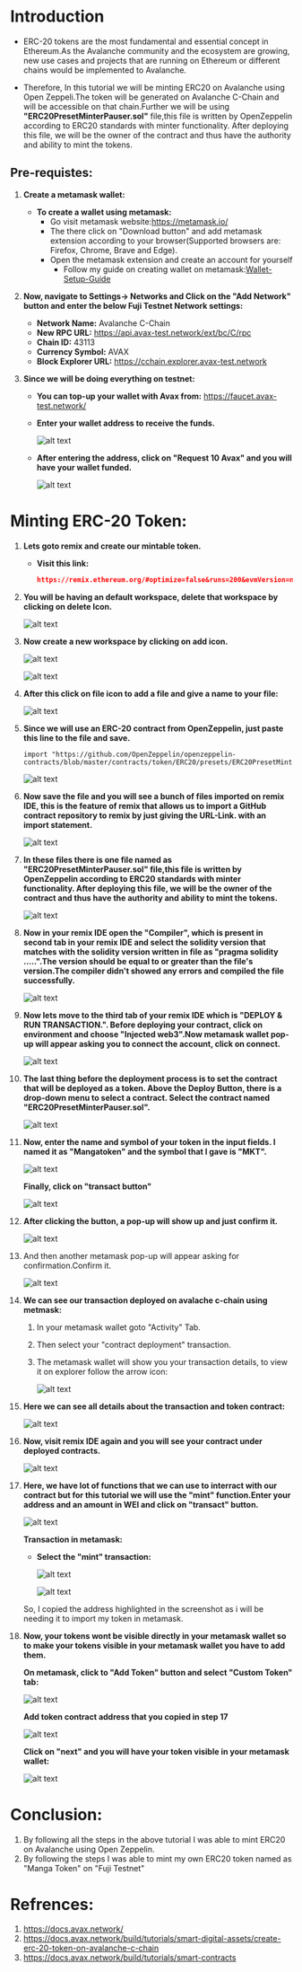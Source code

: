 # Introduction

* ERC-20 tokens are the most fundamental and essential concept in Ethereum.As the Avalanche community and the ecosystem are growing, new use cases and projects that are running on Ethereum or different chains would be implemented to Avalanche.

* Therefore, In this tutorial we will be minting ERC20 on Avalanche using Open Zeppeli.The token will be generated on Avalanche C-Chain and will be accessible on that chain.Further we will be using <b>"ERC20PresetMinterPauser.sol"</b> file,this file is written by OpenZeppelin according to ERC20 standards with minter functionality. After deploying this file, we will be the owner of the contract and thus have the authority and ability to mint the tokens.


## Pre-requistes:

1) <b>Create a metamask wallet:</b>
   * <b>To create a wallet using metamask:</b>
     * Go visit metamask website:https://metamask.io/
     * The there click on "Download button" and add metamask extension according to your browser(Supported browsers are: Firefox, Chrome, Brave and Edge). 
     * Open the metamask extension and create an account for yourself
       * Follow my guide on creating wallet on metamask:<a href="https://github.com/TanishqDsharma/Avax-ERC20-token-creator/blob/main/Metamask_wallet_setup_Guide.md">Wallet-Setup-Guide</a>
            
2) <b>Now, navigate to Settings-> Networks and Click on the "Add Network" button and enter the below Fuji Testnet Network settings:</b>
          
    * <b>Network Name:</b> Avalanche C-Chain
    * <b>New RPC URL:</b> https://api.avax-test.network/ext/bc/C/rpc
    * <b>Chain ID:</b> 43113
    * <b>Currency Symbol:</b> AVAX
    * <b>Block Explorer URL:</b>  https://cchain.explorer.avax-test.network
     
     
3) <b>Since we will be doing everything on testnet:</b>
          
    * <b>You can top-up your wallet with Avax from:</b> https://faucet.avax-test.network/
          
    * <b>Enter your wallet address to receive the funds.</b>
            
      ![alt text](https://github.com/TanishqDsharma/Avax-ERC20-token-creator/blob/main/avax-images/a1.png)
            
    * <b>After entering the address, click on "Request 10 Avax" and you will have your wallet funded.</b>
            
      ![alt text](https://github.com/TanishqDsharma/Avax-ERC20-token-creator/blob/main/avax-images/a2.png)

        
         
          
 
# Minting ERC-20 Token:

  1) <b>Lets goto remix and create our mintable token.</b>
      
      * <b>Visit this link:</b>
       
         ```json
         https://remix.ethereum.org/#optimize=false&runs=200&evmVersion=null&version=soljson-v0.8.4+commit.c7e474f2.js to open remix IDE.
         ```

  
  2) <b>You will be having an default workspace, delete that workspace by clicking on delete Icon.</b>
      
      ![alt text](https://github.com/TanishqDsharma/Avax-ERC20-token-creator/blob/main/avax-images/w1.png)
  
  3) <b>Now create a new workspace by clicking on add icon.</b> 
      
      ![alt text](https://github.com/TanishqDsharma/Avax-ERC20-token-creator/blob/main/avax-images/w2.png)
      
      ![alt text](https://github.com/TanishqDsharma/Avax-ERC20-token-creator/blob/main/avax-images/a3.png)
       
  4) <b>After this click on file icon to add a file and give a name to your file:</b>
      
      ![alt text](https://github.com/TanishqDsharma/Avax-ERC20-token-creator/blob/main/avax-images/a4.png)

  
  5) <b>Since we will use an ERC-20 contract from OpenZeppelin, just paste this line to the file and save.</b>
     
      ```
      import "https://github.com/OpenZeppelin/openzeppelin-contracts/blob/master/contracts/token/ERC20/presets/ERC20PresetMinterPauser.sol";
      ```
      
      ![alt text](https://github.com/TanishqDsharma/Avax-ERC20-token-creator/blob/main/avax-images/w3.png)

  6) <b>Now save the file and you will see a bunch of files imported on remix IDE, this is the feature of remix that allows us to import a GitHub contract repository to remix by just giving the URL-Link. with an import statement.</b>
     
      ![alt text](https://github.com/TanishqDsharma/Avax-ERC20-token-creator/blob/main/avax-images/a5.png)

     
  
  7) <b>In these files there is one file named as "ERC20PresetMinterPauser.sol" file,this file is written by OpenZeppelin according to ERC20 standards with minter functionality. After deploying this file, we will be the owner of the contract and thus have the authority and ability to mint the tokens.</b>
     
      ![alt text](https://github.com/TanishqDsharma/Avax-ERC20-token-creator/blob/main/avax-images/a6.png)

  
  8) <b>Now in your remix IDE open the "Compiler", which is present in second tab in your remix IDE and select the solidity version that matches with the solidity version written in file as "pragma solidity …..".The version should be equal to or greater than the file's version.The compiler didn't showed any errors and compiled the file successfully.</b>
      
      ![alt text](https://github.com/TanishqDsharma/Avax-ERC20-token-creator/blob/main/avax-images/a7.png)

  
  9) <b>Now lets move to the third tab of your remix IDE which is "DEPLOY & RUN TRANSACTION.". Before deploying your contract, click on environment and choose "Injected web3".Now metamask wallet pop-up will appear asking you to connect the account, click on connect.</b>
      
      ![alt text](https://github.com/TanishqDsharma/Avax-ERC20-token-creator/blob/main/avax-images/w6.png)  
  
  10) <b>The last thing before the deployment process is to set the contract that will be deployed as a token. Above the Deploy Button, there is a drop-down menu to select a contract. Select the contract named "ERC20PresetMinterPauser.sol".</b>
      
      ![alt text](https://github.com/TanishqDsharma/Avax-ERC20-token-creator/blob/main/avax-images/w5.png)

  11) <b>Now, enter the name and symbol of your token in the input fields. I named it as "Mangatoken" and the symbol that I gave is  "MKT".</b>
  
      ![alt text](https://github.com/TanishqDsharma/Avax-ERC20-token-creator/blob/main/avax-images/w4.png)
      
      <b>Finally, click on "transact button"</b>
      
      ![alt text](https://github.com/TanishqDsharma/Avax-ERC20-token-creator/blob/main/avax-images/a8.png)
      

  
  12) <b>After clicking the button, a pop-up will show up and just confirm it.</b>
      
      ![alt text](https://github.com/TanishqDsharma/Avax-ERC20-token-creator/blob/main/avax-images/a9.png)
  
  13) </b>And then another metamask pop-up will appear asking for confirmation.Confirm it.</b>
      
      ![alt text](https://github.com/TanishqDsharma/Avax-ERC20-token-creator/blob/main/avax-images/a10.png)
 
      
  14) <b>We can see our transaction deployed on avalache c-chain using metmask:</b>
      
      1) In your metamask wallet goto "Activity" Tab.
      2) Then select your "contract deployment" transaction.
      3) The metamask wallet will show you your transaction details, to view it on explorer follow the arrow icon:
         
         ![alt text](https://github.com/TanishqDsharma/Avax-ERC20-token-creator/blob/main/avax-images/a11.png)

  15) <b>Here we can see all details about the transaction and token contract:</b>
      
      ![alt text](https://github.com/TanishqDsharma/Avax-ERC20-token-creator/blob/main/avax-images/a12.png)
      
  16) <b>Now, visit remix IDE again and you will see your contract under deployed contracts.</b>
      
      ![alt text](https://github.com/TanishqDsharma/Avax-ERC20-token-creator/blob/main/avax-images/a13.png)
      
  17) <b>Here, we have lot of functions that we can use to interract with our contract but for this tutorial we will use the "mint" function.Enter your address and an amount in WEI and click on "transact" button.</b> 
      
      ![alt text](https://github.com/TanishqDsharma/Avax-ERC20-token-creator/blob/main/avax-images/a14.png)
      
      <b>Transaction in metamask:</b>
            
      * <b>Select the "mint" transaction:</b>
      
        
        ![alt text](https://github.com/TanishqDsharma/Avax-ERC20-token-creator/blob/main/avax-images/b4.png)

        
        ![alt text](https://github.com/TanishqDsharma/Avax-ERC20-token-creator/blob/main/avax-images/b5.png)
      
      So, I copied the address highlighted in the screenshot as i will be needing it to import my token in metamask.
      
  
  18) <b>Now, your tokens wont be visible directly in your metamask wallet so to make your tokens visible in your metamask wallet you have to add them.</b>
      
      
      <b>On metamask, click to "Add Token" button and select "Custom Token" tab:</b>
      
      ![alt text](https://github.com/TanishqDsharma/Avax-ERC20-token-creator/blob/main/avax-images/b1.png)
      
      
      
      <b>Add token contract address that you copied in step 17</b>
      
      
      ![alt text](https://github.com/TanishqDsharma/Avax-ERC20-token-creator/blob/main/avax-images/b2.png)
      
      
      <b>Click on "next" and you will have your token visible in your metamask wallet:</b>
      
      
      ![alt text](https://github.com/TanishqDsharma/Avax-ERC20-token-creator/blob/main/avax-images/b3.png)


      
 # Conclusion:
 
 1) By following all the steps in the above tutorial I was able to mint ERC20 on Avalanche using Open Zeppelin.
 2) By following the steps I was able to mint my own ERC20 token named as "Manga Token" on "Fuji Testnet" 
    
      
# Refrences:

1) https://docs.avax.network/
2) https://docs.avax.network/build/tutorials/smart-digital-assets/create-erc-20-token-on-avalanche-c-chain
3) https://docs.avax.network/build/tutorials/smart-contracts


